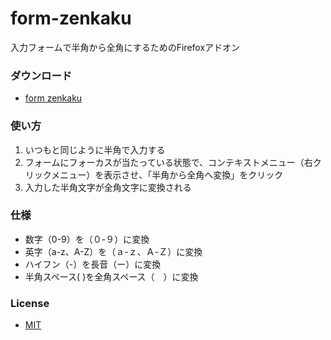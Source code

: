 # form-zenkaku
入力フォームで半角から全角にするためのFirefoxアドオン

### ダウンロード

- [form zenkaku](https://addons.mozilla.org/ja/firefox/addon/form-zenkaku/)


### 使い方

1. いつもと同じように半角で入力する
1. フォームにフォーカスが当たっている状態で、コンテキストメニュー（右クリックメニュー）を表示させ、「半角から全角へ変換」をクリック
1. 入力した半角文字が全角文字に変換される


### 仕様
- 数字（0-9）を（０-９）に変換
- 英字（a-z、A-Z）を（ａ-ｚ、Ａ-Ｚ）に変換
- ハイフン（-）を長音（ー）に変換
- 半角スペース( )を全角スペース（　）に変換


### License
- [MIT](LICENSE)